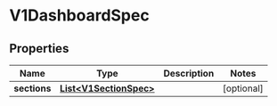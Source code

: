 

# V1DashboardSpec


## Properties

| Name | Type | Description | Notes |
|------------ | ------------- | ------------- | -------------|
|**sections** | [**List&lt;V1SectionSpec&gt;**](V1SectionSpec.md) |  |  [optional] |



